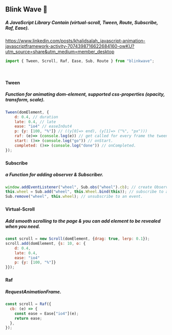 ## Blink Wave 🌊

##### A JavaScript Library Contain (virtual-scroll, Tween, Route, Subscribe, Raf, Ease).
https://www.linkedin.com/posts/khalidsalah_javascript-animation-javascriptframework-activity-7074398716622684160-owKU?utm_source=share&utm_medium=member_desktop

```js
import { Tween, Scroll, Raf, Ease, Sub, Route } from "blinkwave";
```

&nbsp;

#### Tween

##### Function for animating dom-element, supported css-properties (opacity, transform, scale).

```js
Tween(domElement, {
    d: 0.4, // duration
    late: 0.4, // late
    ease: "io4" // easeInOut4
    p: {y: [100, "%"]} // ((y[0]=> end), (y[1]=> ("%", "px")))
    raf: (e)=> (console.log(e)) // get called for every frame the tween is playing.
    start: ()=> (console.log("go")) // onStart.
    completed: ()=> (console.log("done")) // onCompleted.
});
```

###

#### Subscribe

##### a Function for adding observer & Subscriber.

```js
window.addEventListener("wheel", Sub.obs("wheel").cb); // create Observer.
this.wheel = Sub.add("wheel", this.Wheel.bind(this)); // subscribe to an event.
Sub.remove("wheel", this.wheel); // unsubscribe to an event.
```

###

#### Virtual-Scroll

##### Add smooth scrolling to the page & you can add element to be revealed when you need.

```js
const scroll = new Scroll(domElement, {drag: true, lerp: 0.1});
scroll.add(domElement, {s: 10, o: {
    d: 0.4,
    late: 0.4,
    ease: "io4"
    p: {y: [100, "%"]}
}});
```

###

#### Raf

##### RequestAnimationFrame.

```js
const scroll = Raf({
  cb: (e) => {
    const ease = Ease["io4"](e);
    return ease;
  },
});
```
